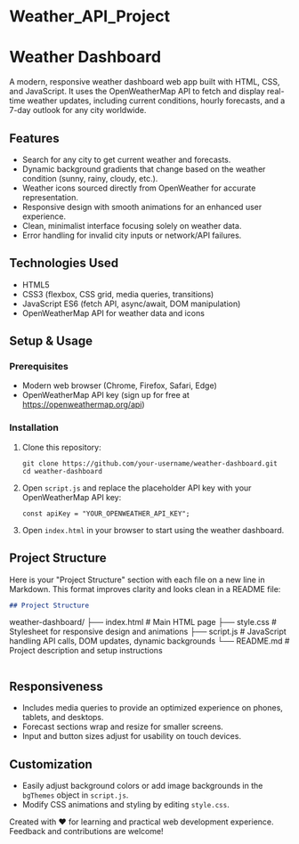 # Weather_API_Project
# Weather Dashboard

A modern, responsive weather dashboard web app built with HTML, CSS, and JavaScript. It uses the OpenWeatherMap API to fetch and display real-time weather updates, including current conditions, hourly forecasts, and a 7-day outlook for any city worldwide.

## Features

- Search for any city to get current weather and forecasts.
- Dynamic background gradients that change based on the weather condition (sunny, rainy, cloudy, etc.).
- Weather icons sourced directly from OpenWeather for accurate representation.
- Responsive design with smooth animations for an enhanced user experience.
- Clean, minimalist interface focusing solely on weather data.
- Error handling for invalid city inputs or network/API failures.

## Technologies Used

- HTML5
- CSS3 (flexbox, CSS grid, media queries, transitions)
- JavaScript ES6 (fetch API, async/await, DOM manipulation)
- OpenWeatherMap API for weather data and icons

## Setup & Usage

### Prerequisites

- Modern web browser (Chrome, Firefox, Safari, Edge)
- OpenWeatherMap API key (sign up for free at https://openweathermap.org/api)

### Installation

1. Clone this repository:
    ```
    git clone https://github.com/your-username/weather-dashboard.git
    cd weather-dashboard
    ```

2. Open `script.js` and replace the placeholder API key with your OpenWeatherMap API key:
    ```
    const apiKey = "YOUR_OPENWEATHER_API_KEY";
    ```

3. Open `index.html` in your browser to start using the weather dashboard.

## Project Structure
Here is your "Project Structure" section with each file on a new line in Markdown. This format improves clarity and looks clean in a README file:

```markdown
## Project Structure

```
weather-dashboard/
├── index.html      # Main HTML page
├── style.css       # Stylesheet for responsive design and animations
├── script.js       # JavaScript handling API calls, DOM updates, dynamic backgrounds
└── README.md       # Project description and setup instructions
```
```


## Responsiveness

- Includes media queries to provide an optimized experience on phones, tablets, and desktops.
- Forecast sections wrap and resize for smaller screens.
- Input and button sizes adjust for usability on touch devices.

## Customization

- Easily adjust background colors or add image backgrounds in the `bgThemes` object in `script.js`.
- Modify CSS animations and styling by editing `style.css`.


Created with ❤️ for learning and practical web development experience. Feedback and contributions are welcome!

